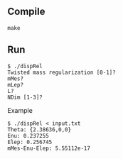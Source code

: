 Compile
---

`make`

Run
---

```
$ ./dispRel
Twisted mass regularization [0-1]?
mMes? 
mLep? 
L? 
NDim [1-3]?
```

Example

```
$ ./dispRel < input.txt
Theta: {2.38636,0,0}
Enu: 0.237255
Elep: 0.256745
mMes-Enu-Elep: 5.55112e-17

```
